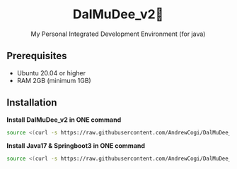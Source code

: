 <h1 align="center">
DalMuDee_v2🌙
</h1>

<p align="center">
My Personal Integrated Development Environment (for java)
</p>

## Prerequisites

* Ubuntu 20.04 or higher
* RAM 2GB (minimum 1GB)

## Installation

**Install DalMuDee_v2 in ONE command**

```bash
source <(curl -s https://raw.githubusercontent.com/AndrewCogi/DalMuDee_v2/master/Installer_DalMuDee_v2.sh)
```

**Install Java17 & Springboot3 in ONE command**

```bash
source <(curl -s https://raw.githubusercontent.com/AndrewCogi/DalMuDee_v2/master/Installer_Java17_Springboot3.sh)
```
